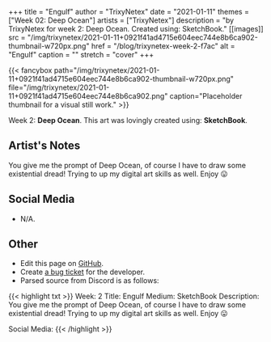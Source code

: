 +++
title =       "Engulf"
author =      "TrixyNetex"
date =        "2021-01-11"
themes =      ["Week 02: Deep Ocean"]
artists =     ["TrixyNetex"]
description = "by TrixyNetex for week 2: Deep Ocean. Created using: SketchBook."
[[images]]
      src = "/img/trixynetex/2021-01-11+0921f41ad4715e604eec744e8b6ca902-thumbnail-w720px.png"
      href = "/blog/trixynetex-week-2-f7ac"
      alt = "Engulf"
      caption = ""
      stretch = "cover"
+++

{{< fancybox path="/img/trixynetex/2021-01-11+0921f41ad4715e604eec744e8b6ca902-thumbnail-w720px.png" file="/img/trixynetex/2021-01-11+0921f41ad4715e604eec744e8b6ca902.png" caption="Placeholder thumbnail for a visual still work." >}}


Week 2: **Deep Ocean**. This art was lovingly created using: **SketchBook**.

## Artist's Notes

You give me the prompt of Deep Ocean, of course I have to draw some existential dread! Trying to up my digital art skills as well. Enjoy 😛

## Social Media

- N/A.

## Other

- Edit this page on [GitHub](https://github.com/teaminkling/web-refresh/edit/main/content/blog/trixynetex-week-2-f7ac.md).
- Create [a bug ticket](https://github.com/teaminkling/web-refresh/issues/new?assignees=&labels=bug&template=problem-report.md&title=) for the developer.
- Parsed source from Discord is as follows:

{{< highlight txt >}}
Week: 2
Title: Engulf
Medium: SketchBook 
Description: You give me the prompt of Deep Ocean, of course I have to draw some existential dread! Trying to up my digital art skills as well. Enjoy 😛

Social Media:
{{< /highlight >}}